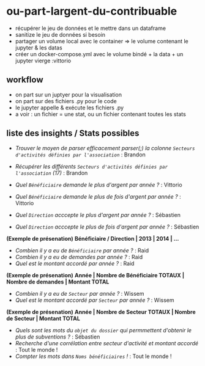 # ou-part-largent-du-contribuable

- récupérer le jeu de données et le mettre dans un dataframe
- sanitize le jeu de données si besoin
- partager un volume local avec le container => le volume contenant le jupyter & les datas   
- créer un docker-compose.yml avec le volume bindé + la data + un jupyter vierge             :vittorio

## workflow

- on part sur un juptyer pour la visualisation
- on part sur des fichiers .py pour le code
- le jupyter appelle & exécute les fichiers .py
- a voir : un fichier = une stat, ou un fichier contenant toutes les stats

## liste des insights / Stats possibles

- *Trouver le moyen de parser efficacement parser(;) la colonne `Secteurs d'activités définies par l'association`* : Brandon  
- *Récupérer les différents `Secteurs d'activités définies par l'association` (17)*                                : Brandon

- *Quel `Bénéficiaire` demande le plus d'argent par année ?*           : Vittorio
- *Quel `Bénéficiaire` demande le plus de fois d'argent par année ?*   : Vittorio

- *Quel `Direction` acccepte le plus d'argent par année ?*             : Sébastien
- *Quel `Direction` acccepte le plus de fois d'argent par année ?*     : Sébastien

**(Exemple de présenation)**
**Bénéficiaire / Direction | 2013 | 2014 | ...**

- *Combien il y a eu de `Bénéficiaire` par année ?*  : Raid
- *Combien il y a eu de demandes par année ?*        : Raid
- *Quel est le montant accordé par année ?*          : Raid

**(Exemple de présenation)**
**Année | Nombre de Bénéficiaire TOTAUX | Nombre de demandes | Montant TOTAL**

- *Combien il y a eu de `Secteur` par année ?*              : Wissem
- *Quel est le montant accordé par `Secteur` par année ?*   : Wissem

**(Exemple de présenation)**
**Année | Nombre de Secteur TOTAUX | Nombre de Secteur | Montant TOTAL**

- *Quels sont les mots du `objet du dossier` qui permmettent d'obtenir le plus de subventions ?*    : Sébastien
- *Recherche d'une corrélation entre secteur d'activité et montant accordé*                         : Tout le monde !
- *Compter les mots dans `Noms bénéficiaires` !*                                                    : Tout le monde !


